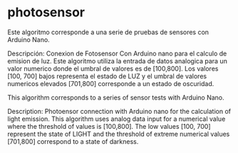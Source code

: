 # photosensor
Este algoritmo corresponde a una serie de pruebas de sensores con Arduino Nano. 

  Descripción: Conexion de Fotosensor Con Arduino nano
  para el calculo de emision de luz.
  Este algoritmo utiliza la entrada de datos analogica
  para un valor numerico donde el umbral de valores es de [100,800].
  Los valores [100, 700] bajos representa el estado de LUZ y el umbral de
  valores numericos elevados [701,800] corresponde a un estado
  de oscuridad.


This algorithm corresponds to a series of sensor tests with Arduino Nano.

Description: Photoensor connection with Arduino nano for the calculation of light emission. This algorithm uses analog data input for a numerical value where the threshold of values is [100,800]. The low values [100, 700] represent the state of LIGHT and the threshold of extreme numerical values [701,800] correspond to a state of darkness.
